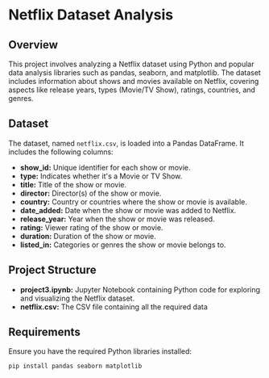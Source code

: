 # Netflix Dataset Analysis

## Overview

This project involves analyzing a Netflix dataset using Python and popular data analysis libraries such as pandas, seaborn, and matplotlib. The dataset includes information about shows and movies available on Netflix, covering aspects like release years, types (Movie/TV Show), ratings, countries, and genres.

## Dataset

The dataset, named `netflix.csv`, is loaded into a Pandas DataFrame. It includes the following columns:

- **show_id:** Unique identifier for each show or movie.
- **type:** Indicates whether it's a Movie or TV Show.
- **title:** Title of the show or movie.
- **director:** Director(s) of the show or movie.
- **country:** Country or countries where the show or movie is available.
- **date_added:** Date when the show or movie was added to Netflix.
- **release_year:** Year when the show or movie was released.
- **rating:** Viewer rating of the show or movie.
- **duration:** Duration of the show or movie.
- **listed_in:** Categories or genres the show or movie belongs to.

## Project Structure

- **project3.ipynb:** Jupyter Notebook containing Python code for exploring and visualizing the Netflix dataset.
- **netflix.csv:** The CSV file containing all the required data

## Requirements

Ensure you have the required Python libraries installed:

```bash
pip install pandas seaborn matplotlib
